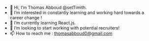 - 👋 Hi, I’m Thomas Abboud @setTimith.
- 👀 I’m interested in constantly learning and working hard towards a career change !
- 🌱 I’m currently learning React.js.
- 💞️ I’m looking to start working with potential recruiters!
- 📫 How to reach me : thomasabboud0@gmail.com 
